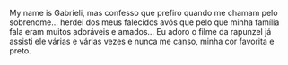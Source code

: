 My name is Gabrieli, mas confesso que prefiro quando me chamam pelo sobrenome... herdei dos meus falecidos avós que pelo que minha família fala eram muitos adoráveis e amados...
Eu adoro o filme da rapunzel já assisti ele várias e várias vezes e nunca me canso, minha cor favorita e preto.
